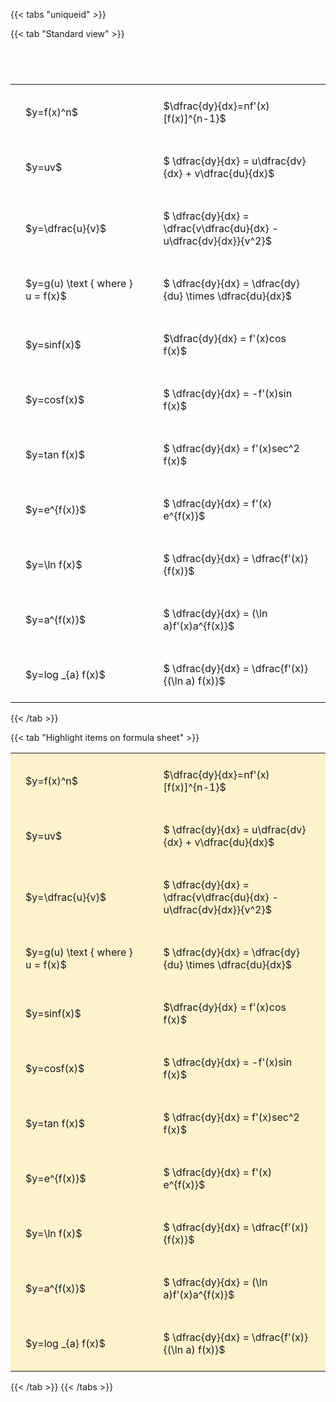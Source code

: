 ---
---

{{< tabs "uniqueid" >}}

{{< tab "Standard view" >}}

#  
<br>
<style type="text/css">
#T_d54b8 th.col_heading {
  text-align: left;
  font-size: 1em;
}
#T_d54b8 td {
  text-align: left;
  font-size: 1em;
  padding: 1.5em;
}
#T_d54b8_row0_col0, #T_d54b8_row1_col0, #T_d54b8_row2_col0, #T_d54b8_row3_col0, #T_d54b8_row4_col0, #T_d54b8_row5_col0, #T_d54b8_row6_col0, #T_d54b8_row7_col0, #T_d54b8_row8_col0, #T_d54b8_row9_col0, #T_d54b8_row10_col0 {
  width: 300px;
  white-space: pre-wrap;
}
#T_d54b8_row0_col1, #T_d54b8_row1_col1, #T_d54b8_row2_col1, #T_d54b8_row3_col1, #T_d54b8_row4_col1, #T_d54b8_row5_col1, #T_d54b8_row6_col1, #T_d54b8_row7_col1, #T_d54b8_row8_col1, #T_d54b8_row9_col1, #T_d54b8_row10_col1 {
  width: 400px;
  white-space: pre-wrap;
}
</style>
<table id="T_d54b8">
  <thead>
  </thead>
  <tbody>
    <tr>
      <td id="T_d54b8_row0_col0" class="data row0 col0" >$y=f(x)^n$</td>
      <td id="T_d54b8_row0_col1" class="data row0 col1" >$\dfrac{dy}{dx}=nf'(x)[f(x)]^{n-1}$</td>
    </tr>
    <tr>
      <td id="T_d54b8_row1_col0" class="data row1 col0" >$y=uv$</td>
      <td id="T_d54b8_row1_col1" class="data row1 col1" >$ \dfrac{dy}{dx} = u\dfrac{dv}{dx} + v\dfrac{du}{dx}$</td>
    </tr>
    <tr>
      <td id="T_d54b8_row2_col0" class="data row2 col0" >$y=\dfrac{u}{v}$</td>
      <td id="T_d54b8_row2_col1" class="data row2 col1" >$ \dfrac{dy}{dx} = \dfrac{v\dfrac{du}{dx} - u\dfrac{dv}{dx}}{v^2}$</td>
    </tr>
    <tr>
      <td id="T_d54b8_row3_col0" class="data row3 col0" >$y=g(u) \text { where } u = f(x)$</td>
      <td id="T_d54b8_row3_col1" class="data row3 col1" >$ \dfrac{dy}{dx} = \dfrac{dy}{du} \times \dfrac{du}{dx}$</td>
    </tr>
    <tr>
      <td id="T_d54b8_row4_col0" class="data row4 col0" >$y=sinf(x)$</td>
      <td id="T_d54b8_row4_col1" class="data row4 col1" >$\dfrac{dy}{dx} = f'(x)cos f(x)$</td>
    </tr>
    <tr>
      <td id="T_d54b8_row5_col0" class="data row5 col0" >$y=cosf(x)$</td>
      <td id="T_d54b8_row5_col1" class="data row5 col1" >$ \dfrac{dy}{dx} = -f'(x)sin f(x)$</td>
    </tr>
    <tr>
      <td id="T_d54b8_row6_col0" class="data row6 col0" >$y=tan f(x)$</td>
      <td id="T_d54b8_row6_col1" class="data row6 col1" >$ \dfrac{dy}{dx} = f'(x)sec^2 f(x)$</td>
    </tr>
    <tr>
      <td id="T_d54b8_row7_col0" class="data row7 col0" >$y=e^{f(x)}$</td>
      <td id="T_d54b8_row7_col1" class="data row7 col1" >$ \dfrac{dy}{dx} = f'(x) e^{f(x)}$</td>
    </tr>
    <tr>
      <td id="T_d54b8_row8_col0" class="data row8 col0" >$y=\ln f(x)$</td>
      <td id="T_d54b8_row8_col1" class="data row8 col1" >$ \dfrac{dy}{dx} = \dfrac{f'(x)}{f(x)}$</td>
    </tr>
    <tr>
      <td id="T_d54b8_row9_col0" class="data row9 col0" >$y=a^{f(x)}$</td>
      <td id="T_d54b8_row9_col1" class="data row9 col1" >$ \dfrac{dy}{dx} = (\ln a)f'(x)a^{f(x)}$</td>
    </tr>
    <tr>
      <td id="T_d54b8_row10_col0" class="data row10 col0" >$y=log _{a} f(x)$</td>
      <td id="T_d54b8_row10_col1" class="data row10 col1" >$ \dfrac{dy}{dx} = \dfrac{f'(x)}{(\ln a) f(x)}$</td>
    </tr>
  </tbody>
</table>
{{< /tab >}}

{{< tab "Highlight items on formula sheet" >}}<style type="text/css">
#T_9044c th.col_heading {
  text-align: left;
  font-size: 1em;
}
#T_9044c td {
  text-align: left;
  font-size: 1em;
  padding: 1.5em;
}
#T_9044c_row0_col0, #T_9044c_row1_col0, #T_9044c_row2_col0, #T_9044c_row3_col0, #T_9044c_row4_col0, #T_9044c_row5_col0, #T_9044c_row6_col0, #T_9044c_row7_col0, #T_9044c_row8_col0, #T_9044c_row9_col0, #T_9044c_row10_col0 {
  width: 300px;
  background-color: rgba(255,194,10, 0.2);
  white-space: pre-wrap;
}
#T_9044c_row0_col1, #T_9044c_row1_col1, #T_9044c_row2_col1, #T_9044c_row3_col1, #T_9044c_row4_col1, #T_9044c_row5_col1, #T_9044c_row6_col1, #T_9044c_row7_col1, #T_9044c_row8_col1, #T_9044c_row9_col1, #T_9044c_row10_col1 {
  width: 400px;
  background-color: rgba(255,194,10, 0.2);
  white-space: pre-wrap;
}
</style>
<table id="T_9044c">
  <thead>
  </thead>
  <tbody>
    <tr>
      <td id="T_9044c_row0_col0" class="data row0 col0" >$y=f(x)^n$</td>
      <td id="T_9044c_row0_col1" class="data row0 col1" >$\dfrac{dy}{dx}=nf'(x)[f(x)]^{n-1}$</td>
    </tr>
    <tr>
      <td id="T_9044c_row1_col0" class="data row1 col0" >$y=uv$</td>
      <td id="T_9044c_row1_col1" class="data row1 col1" >$ \dfrac{dy}{dx} = u\dfrac{dv}{dx} + v\dfrac{du}{dx}$</td>
    </tr>
    <tr>
      <td id="T_9044c_row2_col0" class="data row2 col0" >$y=\dfrac{u}{v}$</td>
      <td id="T_9044c_row2_col1" class="data row2 col1" >$ \dfrac{dy}{dx} = \dfrac{v\dfrac{du}{dx} - u\dfrac{dv}{dx}}{v^2}$</td>
    </tr>
    <tr>
      <td id="T_9044c_row3_col0" class="data row3 col0" >$y=g(u) \text { where } u = f(x)$</td>
      <td id="T_9044c_row3_col1" class="data row3 col1" >$ \dfrac{dy}{dx} = \dfrac{dy}{du} \times \dfrac{du}{dx}$</td>
    </tr>
    <tr>
      <td id="T_9044c_row4_col0" class="data row4 col0" >$y=sinf(x)$</td>
      <td id="T_9044c_row4_col1" class="data row4 col1" >$\dfrac{dy}{dx} = f'(x)cos f(x)$</td>
    </tr>
    <tr>
      <td id="T_9044c_row5_col0" class="data row5 col0" >$y=cosf(x)$</td>
      <td id="T_9044c_row5_col1" class="data row5 col1" >$ \dfrac{dy}{dx} = -f'(x)sin f(x)$</td>
    </tr>
    <tr>
      <td id="T_9044c_row6_col0" class="data row6 col0" >$y=tan f(x)$</td>
      <td id="T_9044c_row6_col1" class="data row6 col1" >$ \dfrac{dy}{dx} = f'(x)sec^2 f(x)$</td>
    </tr>
    <tr>
      <td id="T_9044c_row7_col0" class="data row7 col0" >$y=e^{f(x)}$</td>
      <td id="T_9044c_row7_col1" class="data row7 col1" >$ \dfrac{dy}{dx} = f'(x) e^{f(x)}$</td>
    </tr>
    <tr>
      <td id="T_9044c_row8_col0" class="data row8 col0" >$y=\ln f(x)$</td>
      <td id="T_9044c_row8_col1" class="data row8 col1" >$ \dfrac{dy}{dx} = \dfrac{f'(x)}{f(x)}$</td>
    </tr>
    <tr>
      <td id="T_9044c_row9_col0" class="data row9 col0" >$y=a^{f(x)}$</td>
      <td id="T_9044c_row9_col1" class="data row9 col1" >$ \dfrac{dy}{dx} = (\ln a)f'(x)a^{f(x)}$</td>
    </tr>
    <tr>
      <td id="T_9044c_row10_col0" class="data row10 col0" >$y=log _{a} f(x)$</td>
      <td id="T_9044c_row10_col1" class="data row10 col1" >$ \dfrac{dy}{dx} = \dfrac{f'(x)}{(\ln a) f(x)}$</td>
    </tr>
  </tbody>
</table>
{{< /tab >}}
{{< /tabs >}}